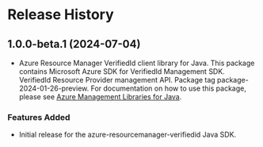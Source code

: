# Release History

## 1.0.0-beta.1 (2024-07-04)

- Azure Resource Manager VerifiedId client library for Java. This package contains Microsoft Azure SDK for VerifiedId Management SDK. VerifiedId Resource Provider management API. Package tag package-2024-01-26-preview. For documentation on how to use this package, please see [Azure Management Libraries for Java](https://aka.ms/azsdk/java/mgmt).
### Features Added

- Initial release for the azure-resourcemanager-verifiedid Java SDK.
